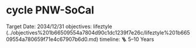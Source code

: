 # cycle PNW-SoCal

Target Date: 2034/12/31
objectives: lifeztyle (../objectives%201b66509554a7804d90c1dc1239f7e26c/lifeztyle%201b66509554a780659f71e4c67907b6d0.md)
timeline: 🪜 5–10 Years